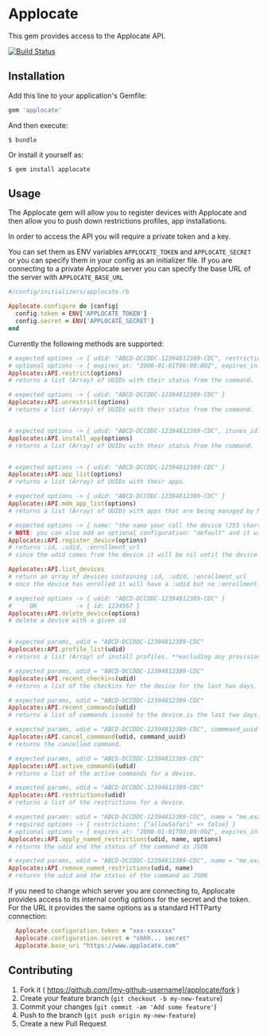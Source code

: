 # Applocate

This gem provides access to the Applocate API.

[![Build Status](https://travis-ci.org/aai/applocate.svg?branch=master)](https://travis-ci.org/aai/applocate)

## Installation

Add this line to your application's Gemfile:

```ruby
gem 'applocate'
```

And then execute:

    $ bundle

Or install it yourself as:

    $ gem install applocate

## Usage

The Applocate gem will allow you to register devices with Applocate and then allow you to
push down restrictions profiles, app installations.

In order to access the API you will require a private token and a key.

You can set them as ENV variables ```APPLOCATE_TOKEN``` and ```APPLOCATE_SECRET``` or you can specify them in your
config as an initializer file. If you are connecting to a private Applocate server you can specify the base URL of
the server with ```APPLOCATE_BASE_URL```

```ruby
#/config/initializers/applocate.rb

Applocate.configure do |config|
  config.token = ENV['APPLOCATE_TOKEN']
  config.secret = ENV['APPLOCATE_SECRET']
end
```

Currently the following methods are supported:

```ruby
# expected options -> { udid: "ABCD-DCCDDC-12394812389-CDC", restrictions: {"allowSafari" => false} }
# optional options -> { expires_at: "2000-01-01T00:00:00Z", expires_in: 1337, profile_name: "com.example.my.profile"}
Applocate::API.restrict(options)
# returns a list (Array) of UUIDs with their status from the command.

# expected options -> { udid: "ABCD-DCCDDC-12394812389-CDC" }
Applocate::API.unrestrict(options)
# returns a list (Array) of UUIDs with their status from the command.


# expected options -> { udid: "ABCD-DCCDDC-12394812389-CDC", itunes_id: "003274092" }
Applocate::API.install_app(options)
# returns a list (Array) of UUIDs with their status from the command.


# expected options -> { udid: "ABCD-DCCDDC-12394812389-CDC" }
Applocate::API.app_list(options)
# returns a list (Array) of UUIDs with their apps.

# expected options -> { udid: "ABCD-DCCDDC-12394812389-CDC" }
Applocate::API.mdm_app_list(options)
# returns a list (Array) of UUIDs with apps that are being managed by MDM.

# expected options -> { name: "the name your call the device (255 chars)", identifier: "INTERNAL_CORP_ID_UPTO_255CHAR" }
# NOTE: you can also add an optional configuration: "default" and it will apply a named configuration that matches.
Applocate::API.register_device(options)
# returns :id, :udid, :enrollment_url
# since the udid comes from the device it will be nil until the device enrolls

Applocate::API.list_devices
# return an array of devices containing :id, :udid, :enrollment_url
# once the device has enrolled it will have a :udid but no :enrollment_url

# expected options -> { udid: "ABCD-DCCDDC-12394812389-CDC" }
#     OR           -> { id: 1234567 }
Applocate::API.delete_device(options)
# delete a device with a given id


# expected params, udid = "ABCD-DCCDDC-12394812389-CDC"
Applocate::API.profile_list(udid)
# returns a list (Array) of install profiles. **excluding any provisioning profiles.**

# expected params, udid = "ABCD-DCCDDC-12394812389-CDC"
Applocate::API.recent_checkins(udid)
# returns a list of the checkins for the device for the last two days.

# expected params, udid = "ABCD-DCCDDC-12394812389-CDC"
Applocate::API.recent_commands(udid)
# returns a list of commands issued to the device is the last two days.

# expected params, udid = "ABCD-DCCDDC-12394812389-CDC", commmand_uuid = "xxxx-xxx-xxxx-xxxxxxxxxxx"
Applocate::API.cancel_commmand(udid, command_uuid)
# returns the cancelled command.

# expected params, udid = "ABCD-DCCDDC-12394812389-CDC"
Applocate::API.active_commands(udid)
# returns a list of the active commands for a device.

# expected params, udid = "ABCD-DCCDDC-12394812389-CDC"
Applocate::API.restrictions(udid)
# returns a list of the restrictions for a device.

# expected params: udid = "ABCD-DCCDDC-12394812389-CDC", name = "me.example.restrictions", options = {}
# required options -> { restrictions: {"allowSafari" => false} }
# optional options -> { expires_at: "2000-01-01T00:00:00Z", expires_in: 1337 }
Applocate::API.apply_named_restrictions(udid, name, options)
# returns the udid and the status of the command as JSON

# expected params, udid = "ABCD-DCCDDC-12394812389-CDC", name = "me.example.restrictions"
Applocate::API.remove_named_restrictions(udid, name)
# returns the udid and the status of the command as JSON

```

If you need to change which server you are connecting to, Applocate provides
access to its internal config options for the secret and the token. For the URL
it provides the same options as a standard HTTParty connection:

```ruby
  Applocate.configuration.token = "xxx-xxxxxxx"
  Applocate.configuration.secret = "shhh... secret"
  Applocate.base_uri "https://www.applocate.com"
```

## Contributing

1. Fork it ( https://github.com/[my-github-username]/applocate/fork )
2. Create your feature branch (`git checkout -b my-new-feature`)
3. Commit your changes (`git commit -am 'Add some feature'`)
4. Push to the branch (`git push origin my-new-feature`)
5. Create a new Pull Request
